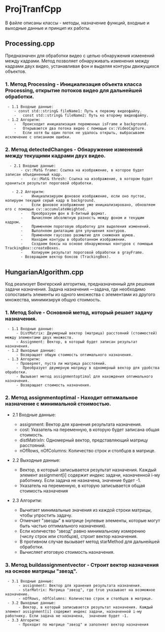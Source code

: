 # ProjTranfCpp

В файле описаны классы - методы, назначение функций, входные и выходные данные и принцип их работы.

## Processing.cpp
 Предназначен для обработки видео с целью обнаружения изменений между кадрами. Метод позволяет обнаруживать изменения между кадрами двух видео, устанавливая фон и выделяя контуры движущихся объектов.  
 ### 1. Метод Processing - Инициализация объекта класса Processing, открытие потоков видео для дальнейшей обработки.
     - 1.1 Входные данные:
        - const std::string& fileName1: Путь к первому видеофайлу.
        -	const std::string& fileName2: Путь ко второму видеофайлу.
     - 1.2 Алгоритм:
        -	Происходит инициализация переменных isFrame и background.
        -	Открываются два потока видео с помощью cv::VideoCapture.
        -	Если хотя бы один поток не удалось открыть, выбрасываем исключение с описанием ошибки.
 ### 2. Метод detectedChanges - Обнаружение изменений между текущими кадрами двух видео.
      - 2.1 Входные данные:
           - cv::Mat& frame: Ссылка на изображение, в которое будет записан объединенный кадр.
           -	cv::Mat& thresh: Ссылка на изображение, в котором будет храниться результат пороговой обработки.

       - 2.2 Алгоритм:
           - 	Инициализируем фоновое изображение, если оно пустое, копируем текущий серый кадр в background.
           - 	Если фоновое изображение уже инициализировано, обновляем его с помощью cv::accumulateWeighted.
           - 	Преобразуем фон в 8-битный формат.
           - 	Вычисляем абсолютную разность между фоном и текущим кадром.
           - 	Применяем пороговую обработку для выделения изменений.
           - 	Выполняем дилатацию для улучшения контуров.
           - 	Применяем гауссово размытие для снижения шумов.
           - 	Находим контуры в обработанном изображении.
           - 	Создаем боксы на основе обнаруженных контуров с помощью TrackingBox::createBoxes.
           - 	Копируем результат пороговой обработки в grayFrame.
           - Возвращаем вектор боксов (TrackingBox).

## HungarianAlgorithm.cpp 
 Код реализует Венгерский алгоритма, предназначенный для решения задачи назначения. Задача назначения —задача, где необходимо сопоставить элементы из одного множества с элементами из другого множества, минимизируя общую стоимость.
### 1. Метод Solve - Основной метод, который решает задачу назначения.
     - 1.1 Входные данные:
         - DistMatrix: Двумерный вектор (матрица) расстояний (стоимостей) между элементами двух множеств.
         - Assignment: Вектор, в который будет записан результат назначения.
     - 1.2 Выходные данные:
         - Возвращает общую стоимость оптимального назначения.
     - 1.3 Алгоритм:
         - Проверяет, пуста ли матрица расстояний.
         -	Преобразует двумерную матрицу в одномерный вектор для удобства обработки.
         - Вызывает метод assignmentoptimal для нахождения оптимального назначения.
         - Возвращает стоимость назначения.

### 2. Метод assignmentoptimal - Находит оптимальное назначение с минимальной стоимостью.
   - 2.1 Входные данные:
       - assignment: Вектор для хранения результата назначения.
       -	cost: Указатель на переменную, в которую будет записана общая стоимость.
       -	distMatrixIn: Одномерный вектор, представляющий матрицу расстояний.
       -	nOfRows, nOfColumns: Количество строк и столбцов в матрице.

   - 2.2 Выходные данные:
       
       - Вектор, в который записывается результат назначения. Каждый элемент assignment[i] содержит индекс задачи, назначенной i-му работнику. Если задача не назначена, значение будет -1.
       - Указатель на переменную, в которую записывается общая стоимость назначения

   - 2.3 Алгоритм:
        - Вычитает минимальные значения из каждой строки матрицы, чтобы упростить задачу.
        -	Отмечает "звезды" в матрице (нулевые элементы, которые могут быть частью оптимального назначения).
        -	Если количество "звезд" равно минимальному измерению (числу строк или столбцов), строит вектор назначения.
        -	В противном случае вызывает метод starMethod для дальнейшей обработки.
        -	Вычисляет итоговую стоимость назначения.
 
 ### 3. Метод buildassignmentvector - Строит вектор назначения на основе матрицы "звезд".
     - 3.1 Входные данные:
          -	assignment: Вектор для хранения результата назначения.
          -	starMatrix: Матрица "звезд", где true указывает на возможное назначение.
          -	nOfRows, nOfColumns: Количество строк и столбцов в матрице.
     - 3.2 Выходные данные:
          - Вектор, в который записывается результат назначения. Каждый элемент assignment[i] содержит индекс задачи, назначенной i-му работнику. Если задача не назначена,  значение будет -1.
     - 3.3 Алгоритм:
          - Проходит по матрице "звезд" и заполняет вектор назначения

       
           	



     
